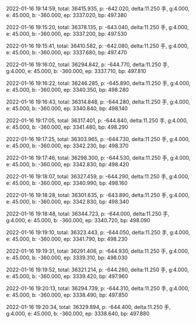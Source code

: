 2022-01-16 19:14:59, total: 36415.935, p: -642.020, delta:11.250 手, g:4.000, e: 45.000, b: -360.000, ep: 3337.020, bp: 497.380

2022-01-16 19:15:20, total: 36378.135, p: -643.040, delta:11.250 手, g:4.000, e: 45.000, b: -360.000, ep: 3337.200, bp: 497.530

2022-01-16 19:15:41, total: 36410.582, p: -642.080, delta:11.250 手, g:4.000, e: 45.000, b: -360.000, ep: 3337.680, bp: 497.470

2022-01-16 19:16:02, total: 36294.842, p: -644.770, delta:11.250 手, g:4.000, e: 45.000, b: -360.000, ep: 3337.710, bp: 497.810

2022-01-16 19:16:22, total: 36246.285, p: -645.890, delta:11.250 手, g:4.000, e: 45.000, b: -360.000, ep: 3340.350, bp: 498.280

2022-01-16 19:16:43, total: 36314.848, p: -644.280, delta:11.250 手, g:4.000, e: 45.000, b: -360.000, ep: 3340.840, bp: 498.140

2022-01-16 19:17:05, total: 36317.401, p: -644.840, delta:11.250 手, g:4.000, e: 45.000, b: -360.000, ep: 3341.480, bp: 498.290

2022-01-16 19:17:25, total: 36303.965, p: -644.730, delta:11.250 手, g:4.000, e: 45.000, b: -360.000, ep: 3342.230, bp: 498.370

2022-01-16 19:17:46, total: 36298.300, p: -644.530, delta:11.250 手, g:4.000, e: 45.000, b: -360.000, ep: 3342.830, bp: 498.420

2022-01-16 19:18:07, total: 36327.459, p: -644.290, delta:11.250 手, g:4.000, e: 45.000, b: -360.000, ep: 3340.990, bp: 498.160

2022-01-16 19:18:28, total: 36301.635, p: -643.890, delta:11.250 手, g:4.000, e: 45.000, b: -360.000, ep: 3342.830, bp: 498.340

2022-01-16 19:18:48, total: 36344.723, p: -644.000, delta:11.250 手, g:4.000, e: 45.000, b: -360.000, ep: 3340.720, bp: 498.090

2022-01-16 19:19:10, total: 36323.443, p: -644.050, delta:11.250 手, g:4.000, e: 45.000, b: -360.000, ep: 3341.790, bp: 498.230

2022-01-16 19:19:31, total: 36291.406, p: -644.930, delta:11.250 手, g:4.000, e: 45.000, b: -360.000, ep: 3339.310, bp: 498.030

2022-01-16 19:19:52, total: 36321.214, p: -644.260, delta:11.250 手, g:4.000, e: 45.000, b: -360.000, ep: 3339.420, bp: 497.960

2022-01-16 19:20:13, total: 36294.739, p: -644.310, delta:11.250 手, g:4.000, e: 45.000, b: -360.000, ep: 3338.490, bp: 497.850

2022-01-16 19:20:34, total: 36329.894, p: -644.400, delta:11.250 手, g:4.000, e: 45.000, b: -360.000, ep: 3338.640, bp: 497.880